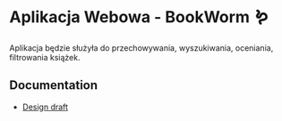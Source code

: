 # Aplikacja Webowa - BookWorm 🪱


Aplikacja będzie służyła do przechowywania, wyszukiwania, oceniania, filtrowania książek.


## Documentation

* [Design draft](docs/DESIGN.md)

